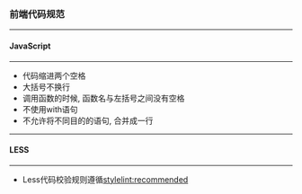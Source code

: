 ### 前端代码规范 ###

---



#### JavaScript

---

- 代码缩进两个空格
- 大括号不换行
- 调用函数的时候, 函数名与左括号之间没有空格
- 不使用with语句
- 不允许将不同目的的语句, 合并成一行

---



#### LESS 

---

- Less代码校验规则遵循[stylelint:recommended](https://github.com/stylelint/stylelint-config-recommended/blob/master/index.js) 

